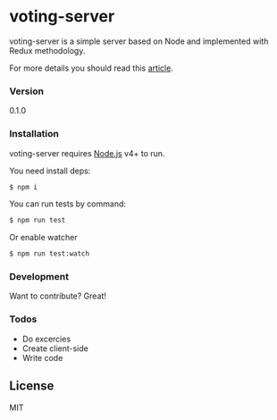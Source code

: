 # voting-server

voting-server is a simple server based on Node and implemented with Redux methodology. 

For more details you should read this [article](https://habrahabr.ru/company/mailru/blog/303456/).

### Version
0.1.0

### Installation

voting-server requires [Node.js](https://nodejs.org/) v4+ to run.

You need install deps:

```sh
$ npm i
```

You can run tests by command:

```sh
$ npm run test
```

Or enable watcher

```sh
$ npm run test:watch
```


### Development

Want to contribute? Great!

### Todos

 - Do excercies
 - Create client-side
 - Write code

License
----

MIT

